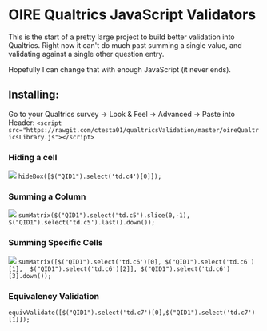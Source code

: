 # OIRE Qualtrics JavaScript Validators

This is the start of a pretty large project to build better validation into Qualtrics. Right now it can't do much past summing a single value, and validating against a single other question entry. 

Hopefully I can change that with enough JavaScript (it never ends).

## Installing: 
Go to your Qualtrics survey -> Look & Feel -> Advanced -> Paste into Header:
`<script src="https://rawgit.com/ctesta01/qualtricsValidation/master/oireQualtricsLibrary.js"></script>`


### Hiding a cell
![](http://giant.gfycat.com/DeepGranularFrenchbulldog.gif)
`hideBox([$("QID1").select('td.c4')[0]]);`

### Summing a Column
![](http://giant.gfycat.com/PastKaleidoscopicLamprey.gif)
`sumMatrix($("QID1").select('td.c5').slice(0,-1), $("QID1").select('td.c5').last().down());`

### Summing Specific Cells
![](http://giant.gfycat.com/UnimportantCourageousAngora.gif)
`sumMatrix([$("QID1").select('td.c6')[0], $("QID1").select('td.c6')[1], 
               $("QID1").select('td.c6')[2]], $("QID1").select('td.c6')[3].down());`

### Equivalency Validation
`equivValidate([$("QID1").select('td.c7')[0],$("QID1").select('td.c7')[1]]);`

